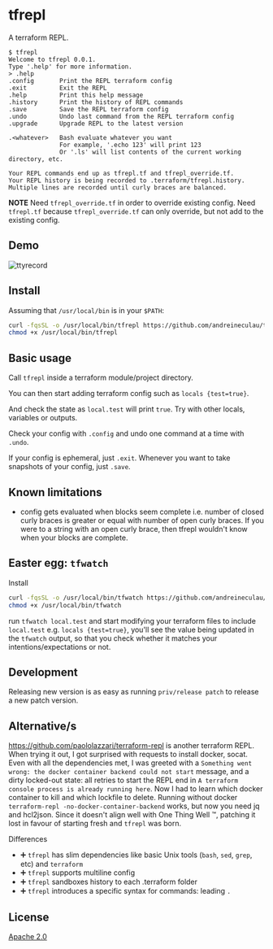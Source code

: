 # tfrepl

A terraform REPL.

```text
$ tfrepl
Welcome to tfrepl 0.0.1.
Type '.help' for more information.
> .help
.config       Print the REPL terraform config
.exit         Exit the REPL
.help         Print this help message
.history      Print the history of REPL commands
.save         Save the REPL terraform config
.undo         Undo last command from the REPL terraform config
.upgrade      Upgrade REPL to the latest version

.<whatever>   Bash evaluate whatever you want
              For example, '.echo 123' will print 123
              Or '.ls' will list contents of the current working directory, etc.

Your REPL commands end up as tfrepl.tf and tfrepl_override.tf.
Your REPL history is being recorded to .terraform/tfrepl.history.
Multiple lines are recorded until curly braces are balanced.
```

**NOTE** Need `tfrepl_override.tf` in order to override existing config.
Need `tfrepl.tf` because `tfrepl_override.tf` can only override, but not add to the existing config.

## Demo

![ttyrecord](./demo/tty.gif)

## Install

Assuming that `/usr/local/bin` is in your `$PATH`:

```bash
curl -fqsSL -o /usr/local/bin/tfrepl https://github.com/andreineculau/tfrepl/releases/latest/download/tfrepl
chmod +x /usr/local/bin/tfrepl
```

## Basic usage

Call `tfrepl` inside a terraform module/project directory.

You can then start adding terraform config such as `locals {test=true}`.

And check the state as `local.test` will print `true`. Try with other locals, variables or outputs.

Check your config with `.config` and undo one command at a time with `.undo`.

If your config is ephemeral, just `.exit`. Whenever you want to take snapshots of your config, just `.save`.

## Known limitations

* config gets evaluated when blocks seem complete
  i.e. number of closed curly braces is greater or equal with number of open curly braces.
  If you were to a string with an open curly brace,
  then tfrepl wouldn't know when your blocks are complete.

## Easter egg: `tfwatch`

Install 

```bash
curl -fqsSL -o /usr/local/bin/tfwatch https://github.com/andreineculau/tfrepl/releases/latest/download/tfwatch
chmod +x /usr/local/bin/tfwatch
```

run `tfwatch local.test` and start modifying your terraform files to include `local.test` e.g. `locals {test=true}`,
you'll see the value being updated in the `tfwatch` output,
so that you check whether it matches your intentions/expectations or not.

## Development

Releasing new version is as easy as running `priv/release patch`
to release a new patch version.

## Alternative/s

https://github.com/paololazzari/terraform-repl is another terraform REPL.
When trying it out, I got surprised with requests to install docker, socat.
Even with all the dependencies met, I was greeted with a
`Something went wrong: the docker container backend could not start` message,
and a dirty locked-out state: all retries to start the REPL end in
`A terraform console process is already running here`.
Now I had to learn which docker container to kill and which lockfile to delete.
Running without docker `terraform-repl -no-docker-container-backend` works,
but now you need jq and hcl2json.
Since it doesn't align well with One Thing Well :tm:,
patching it lost in favour of starting fresh and `tfrepl` was born.

Differences
* :heavy_plus_sign: `tfrepl` has slim dependencies
  like basic Unix tools (`bash`, `sed`, `grep`, etc) and `terraform`
* :heavy_plus_sign: `tfrepl` supports multiline config
* :heavy_plus_sign: `tfrepl` sandboxes history to each .terraform folder
* :heavy_plus_sign: `tfrepl` introduces a specific syntax for commands: leading `.`

## License

[Apache 2.0](./LICENSE)
